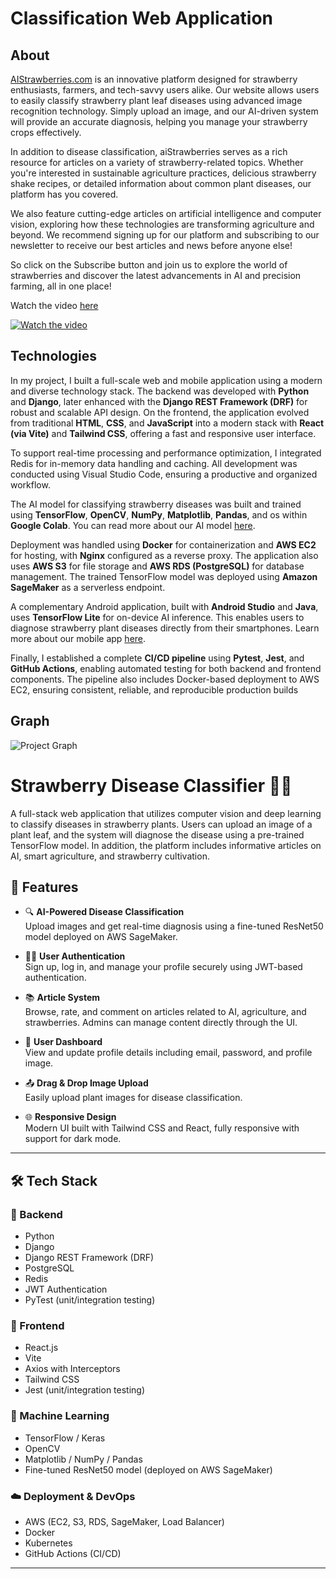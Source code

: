 

# Classification Web Application


## About

[AIStrawberries.com](https://www.aiStrawberries.com) is an innovative platform designed for strawberry enthusiasts, farmers, and tech-savvy users alike. Our website allows users to easily classify strawberry plant leaf diseases using advanced image recognition technology. Simply upload an image, and our AI-driven system will provide an accurate diagnosis, helping you manage your strawberry crops effectively.

In addition to disease classification, aiStrawberries serves as a rich resource for articles on a variety of strawberry-related topics. Whether you're interested in sustainable agriculture practices, delicious strawberry shake recipes, or detailed information about common plant diseases, our platform has you covered.

We also feature cutting-edge articles on artificial intelligence and computer vision, exploring how these technologies are transforming agriculture and beyond. We recommend signing up for our platform and subscribing to our newsletter to receive our best articles and news before anyone else!

So click on the Subscribe button and join us to explore the world of strawberries and discover the latest advancements in AI and precision farming, all in one place! 

Watch the video [here](https://www.youtube.com/watch?v=HJZ-G3RxmnA)

[![Watch the video](https://github.com/user-attachments/assets/2338cea4-dfdf-4e35-8dc0-f07ef569ef62)](https://www.youtube.com/watch?v=HJZ-G3RxmnA)


## Technologies

In my project, I built a full-scale web and mobile application using a modern and diverse technology stack. The backend was developed with **Python** and **Django**, later enhanced with the **Django REST Framework (DRF)** for robust and scalable API design. On the frontend, the application evolved from traditional **HTML**, **CSS**, and **JavaScript** into a modern stack with **React (via Vite)** and **Tailwind CSS**, offering a fast and responsive user interface.

To support real-time processing and performance optimization, I integrated Redis for in-memory data handling and caching. All development was conducted using Visual Studio Code, ensuring a productive and organized workflow.

The AI model for classifying strawberry diseases was built and trained using **TensorFlow**, **OpenCV**, **NumPy**, **Matplotlib**, **Pandas**, and os within **Google Colab**. You can read more about our AI model [here](https://aistrawberries.com/articles/2/).

Deployment was handled using **Docker** for containerization and **AWS EC2** for hosting, with **Nginx** configured as a reverse proxy. The application also uses **AWS S3** for file storage and **AWS RDS (PostgreSQL)** for database management. The trained TensorFlow model was deployed using **Amazon SageMaker** as a serverless endpoint.

A complementary Android application, built with **Android Studio** and **Java**, uses **TensorFlow Lite** for on-device AI inference. This enables users to diagnose strawberry plant diseases directly from their smartphones.
Learn more about our mobile app [here](https://aistrawberries.com/articles/1/).

Finally, I established a complete **CI/CD pipeline** using **Pytest**, **Jest**, and **GitHub Actions**, enabling automated testing for both backend and frontend components. The pipeline also includes Docker-based deployment to AWS EC2, ensuring consistent, reliable, and reproducible production builds


## Graph

![Project Graph](https://github.com/user-attachments/assets/a68af36a-8050-4e9b-8242-ed93346171ff)



# Strawberry Disease Classifier 🌱🍓

A full-stack web application that utilizes computer vision and deep learning to classify diseases in strawberry plants. Users can upload an image of a plant leaf, and the system will diagnose the disease using a pre-trained TensorFlow model. In addition, the platform includes informative articles on AI, smart agriculture, and strawberry cultivation.

## 🌟 Features

- 🔍 **AI-Powered Disease Classification**  
  Upload images and get real-time diagnosis using a fine-tuned ResNet50 model deployed on AWS SageMaker.

- 🧑‍💻 **User Authentication**  
  Sign up, log in, and manage your profile securely using JWT-based authentication.

- 📚 **Article System**  
  Browse, rate, and comment on articles related to AI, agriculture, and strawberries. Admins can manage content directly through the UI.

- 🧾 **User Dashboard**  
  View and update profile details including email, password, and profile image.

- 📤 **Drag & Drop Image Upload**  
  Easily upload plant images for disease classification.

- 🌐 **Responsive Design**  
  Modern UI built with Tailwind CSS and React, fully responsive with support for dark mode.

---

## 🛠️ Tech Stack

### 🔧 Backend
- Python
- Django
- Django REST Framework (DRF)
- PostgreSQL
- Redis
- JWT Authentication
- PyTest (unit/integration testing)

### 🎨 Frontend
- React.js
- Vite
- Axios with Interceptors
- Tailwind CSS
- Jest (unit/integration testing)

### 🤖 Machine Learning
- TensorFlow / Keras
- OpenCV
- Matplotlib / NumPy / Pandas
- Fine-tuned ResNet50 model (deployed on AWS SageMaker)

### ☁️ Deployment & DevOps
- AWS (EC2, S3, RDS, SageMaker, Load Balancer)
- Docker
- Kubernetes
- GitHub Actions (CI/CD)

---
